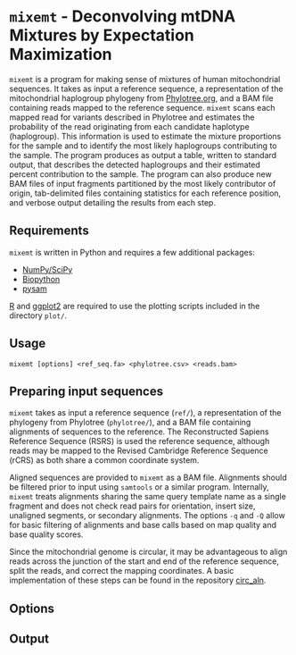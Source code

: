 `mixemt` - Deconvolving mtDNA Mixtures by Expectation Maximization
==================================================================

`mixemt` is a program for making sense of mixtures of human mitochondrial
sequences. It takes as input a reference sequence, a representation of the
mitochondrial haplogroup phylogeny from
[Phylotree.org](http://www.phylotree.org/), and a BAM file containing reads
mapped to the reference sequence. `mixemt` scans each mapped read for variants
described in Phylotree and estimates the probability of the read originating
from each candidate haplotype (haplogroup). This information is used to
estimate the mixture proportions for the sample and to identify the most likely
haplogroups contributing to the sample. The program produces as output a table,
written to standard output, that describes the detected haplogroups and their
estimated percent contribution to the sample. The program can also produce new
BAM files of input fragments partitioned by the most likely contributor of
origin, tab-delimited files containing statistics for each reference position,
and verbose output detailing the results from each step.

## Requirements

`mixemt` is written in Python and requires a few additional packages:

* [NumPy/SciPy](http://scipy.org/)
* [Biopython](http://biopython.org/)
* [pysam](https://github.com/pysam-developers/pysam)

[R](https://www.r-project.org/) and [ggplot2](http://ggplot2.org/) are required
to use the plotting scripts included in the directory `plot/`.

## Usage

```
mixemt [options] <ref_seq.fa> <phylotree.csv> <reads.bam>
```

## Preparing input sequences

`mixemt` takes as input a reference sequence (`ref/`), a representation of
the phylogeny from Phylotree (`phylotree/`), and a BAM file containing
alignments of sequences to the reference. The Reconstructed Sapiens Reference
Sequence (RSRS) is used the reference sequence, although reads may be mapped to
the Revised Cambridge Reference Sequence (rCRS) as both share a common
coordinate system.

Aligned sequences are provided to `mixemt` as a BAM file. Alignments should be
filtered prior to input using `samtools` or a similar program.  Internally,
`mixemt` treats alignments sharing the same query template name as a single
fragment and does not check read pairs for orientation, insert size, unaligned
segments, or secondary alignments. The options `-q` and `-Q` allow for basic
filtering of alignments and base calls based on map quality and base quality
scores.

Since the mitochondrial genome is circular, it may be advantageous to align
reads across the junction of the start and end of the reference sequence,
split the reads, and correct the mapping coordinates. A basic implementation of
these steps can be found in the repository
[circ\_aln](https://github.com/svohr/circ_aln).


## Options

## Output
